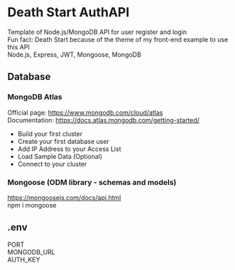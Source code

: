 # Death Start AuthAPI

Template of Node.js/MongoDB API for user register and login  
Fun fact: Death Start because of the theme of my front-end example to use this API    
Node.js, Express, JWT, Mongoose, MongoDB  

## Database

### MongoDB Atlas  
Official page: https://www.mongodb.com/cloud/atlas  
Documentation: https://docs.atlas.mongodb.com/getting-started/  

* Build your first cluster
* Create your first database user
* Add IP Address to your Access List
* Load Sample Data (Optional)
* Connect to your cluster

### Mongoose (ODM library - schemas and models)
https://mongoosejs.com/docs/api.html  
npm i mongoose

## .env
PORT  
MONGODB_URL  
AUTH_KEY  



